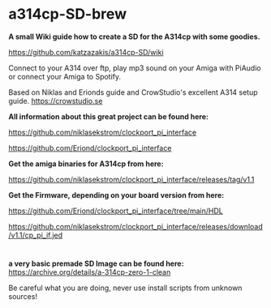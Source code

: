 # a314cp-SD-brew
**A small Wiki guide how to create a SD for the A314cp with some goodies.**

https://github.com/katzazakis/a314cp-SD/wiki

Connect to your A314 over ftp, play mp3 sound on your Amiga with PiAudio or connect your Amiga to Spotify.

Based on Niklas and Erionds guide and CrowStudio's excellent A314 setup guide. https://crowstudio.se

**All information about this great project can be found here:**

https://github.com/niklasekstrom/clockport_pi_interface

https://github.com/Eriond/clockport_pi_interface

**Get the amiga binaries for A314cp from here:**

https://github.com/niklasekstrom/clockport_pi_interface/releases/tag/v1.1

**Get the Firmware, depending on your board version from here:**

https://github.com/Eriond/clockport_pi_interface/tree/main/HDL

https://github.com/niklasekstrom/clockport_pi_interface/releases/download/v1.1/cp_pi_if.jed
#
**a very basic premade SD Image can be found here:**
https://archive.org/details/a-314cp-zero-1-clean

Be careful what you are doing, never use install scripts from unknown sources!
